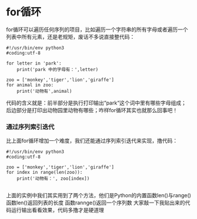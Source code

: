 # for循环

for循环可以遍历任何序列的项目，比如遍历一个字符串的所有字母或者遍历一个列表中所有元素，还是老规矩，废话不多说直接整代码：

```
#!/usr/bin/env python3
#coding:utf-8

for letter in 'park':
	print('park 中的字母有：',letter)

zoo = ['monkey','tiger','lion','giraffe']
for animal in zoo:
	print('动物有',animal)
```

代码的含义就是：前半部分是执行打印输出“park“这个词中里有哪些字母组成；后边部分是打印出动物园里动物有哪些；咋样for循环其实也就那么回事吧！

### 通过序列索引迭代

比上面for循环增加一个难度，我们还能通过序列索引迭代来实现，撸代码：

```
#!/usr/bin/env python3
#coding:utf-8

zoo = ['monkey','tiger','lion','giraffe']
for index in range(len(zoo)):
	print('动物有：', zoo[index])
	
```

上面的实例中我们其实用到了两个方法，他们是Python的内置函数len()与range()
函数len()返回列表的长度
函数rannge()返回一个序列数
大家敲一下我贴出来的代码运行输出看看效果，代码多撸才是硬道理



